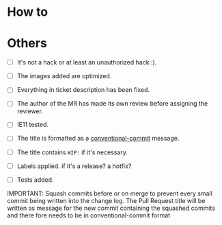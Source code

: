 # How to

<!--  Please provide a test link and quick description how to see the change -->

# Others

<!-- Thanks for the PR! Feel free to add or remove items if there are not necessary. -->

- [ ] It's not a hack or at least an unauthorized hack :).
- [ ] The images added are optimized.
- [ ] Everything in ticket description has been fixed.
- [ ] The author of the MR has made its own review before assigning the reviewer.
- [ ] IE11 tested.
- [ ] The title is formatted as a [conventional-commit](https://www.conventionalcommits.org/) message.
- [ ] The title contains `WIP:` if it's necessary.
- [ ] Labels applied. if it's a release? a hotfix?
- [ ] Tests added.


IMPORTANT: Squash commits before or on merge to prevent every small commit being written into the change log. The Pull Request title will be written as message for the new commit containing the squashed commits and there fore needs to be in conventional-commit format

